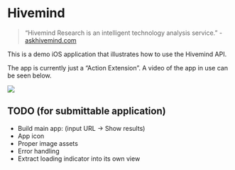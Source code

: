 # Hivemind

> “Hivemind Research is an intelligent technology analysis service.” - [askhivemind.com](https://askhivemind.com)

This is a demo iOS application that illustrates how to use the Hivemind API.

The app is currently just a “Action Extension”. A video of the app in use can be seen below.

![](http://up.red.to/AeRhEMRpz9!)


## TODO (for submittable application)
- Build main app: (input URL -> Show results)
- App icon
- Proper image assets
- Error handling
- Extract loading indicator into its own view
